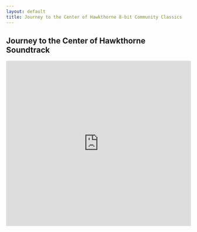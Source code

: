 ```yaml
---
layout: default
title: Journey to the Center of Hawkthorne 8-bit Community Classics
---
```

## Journey to the Center of Hawkthorne Soundtrack

<iframe width="100%" height="450" scrolling="no" frameborder="no" src="https://w.soundcloud.com/player/?url=http%3A%2F%2Fapi.soundcloud.com%2Fplaylists%2F3880883"></iframe>
